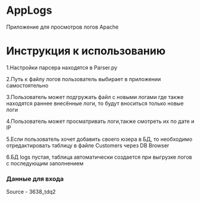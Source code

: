# AppLogs
 Приложение для просмотров логов Apache
<h1>Инструкция к использованию</h1>
1.Настройки парсера находятся в Parser.py

2.Путь к файлу логов пользователь выбирает в приложении самостоятельно

3.Пользователь может подгружать файл с новыми логами где также находятся раннее внесённые логи, то будут вноситься только новые логи

4.Пользователь может просматривать логи,также смотреть их по дате и IP

5.Если пользователь хочет добавить своего юзера в БД, то необходимо отредактировать
таблицу в файле Customers через DB Browser

6.БД logs пустая, таблица автоматически создается при выгрузке логов с последующим заполнением

<h3>Данные для входа</h3>
Source - 3638_tdq2
